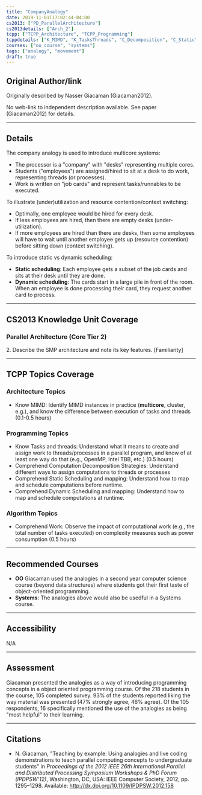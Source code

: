 ```yaml
---
title: "CompanyAnalogy"
date: 2019-11-01T17:02:44-04:00
cs2013: ["PD_ParallelArchitecture"]
cs2013details: ["Arch_2"]
tcpp: ["TCPP_Architecture", "TCPP_Programming"]
tcppdetails: ["K_MIMD", "K_TasksThreads", "C_Decomposition", "C_Static", "C_Dynamic"]
courses: ["oo_course", "systems"]
tags: ["analogy", "movement"]
draft: true
---
```


## Original Author/link

Originally described by Nasser Giacaman (Giacaman2012). 

No web-link to independent description available. See paper (Giacaman2012) for 
details.

---

## Details 

The company analogy is used to introduce multicore systems:

* The processor is a "company" with "desks" representing multiple cores.
* Students ("employees") are assigned/hired to sit at a desk to do work, representing threads (or processes).
* Work is written on "job cards" and represent tasks/runnables to be executed.   

To illustrate (under)utilization and resource contention/context switching:

* Optimally, one employee would be hired for every desk.
* If less employees are hired, then there are empty desks (under-utilization).
* If more employees are hired than there are desks, then some employees will have to wait until another employee gets up (resource contention) before sitting down (context switching).

To introduce static vs dynamic scheduling:

* **Static scheduling**: Each employee gets a subset of the job cards and sits at their desk until they are done.
* **Dynamic scheduling**: The cards start in a large pile in front of the room. When an employee is done processing their card, they request another card to process.


---

## CS2013 Knowledge Unit Coverage

### Parallel Architecture (Core Tier 2)

2\. Describe the SMP architecture and note its key features. [Familiarity]

---

## TCPP Topics Coverage

### Architecture Topics
* Know MIMD: Identify MIMD instances in practice (**multicore**, cluster, e.g.), and know the difference between execution of tasks and threads (0.1-0.5 hours)

### Programming Topics
* Know Tasks and threads: Understand what it means to create and assign work to threads/processes in a parallel program, and know of at least one way do that (e.g., OpenMP, Intel TBB, etc.) (0.5 hours)
* Comprehend Computation Decomposition Strategies: Understand different ways to assign computations to threads or processes
* Comprehend Static Scheduling and mapping: Understand how to map and schedule computations before runtime.
* Comprehend Dynamic Scheduling and mapping: Understand how to map and schedule computations at runtime.

### Algorithm Topics
* Comprehend Work: Observe the impact of computational work (e.g., the total number of tasks executed) on complexity measures such as power consumption (0.5 hours)

---

## Recommended Courses

* **OO** Giacaman used the analogies in a second year computer science course (beyond data structures) where students got their first taste of object-oriented programming.
* **Systems**: The analogies above would also be usedful in a Systems course.

---

## Accessibility

N/A

---


## Assessment 

Giacaman presented the analogies as a way of introducing programming concepts in 
a object oriented programming course. Of the 218 students in the course, 105 
completed survey. 93% of the students reported liking the way material was 
presented (47% strongly agree, 46% agree). Of the 105 respondents, 16 specifically 
mentioned the use of the analogies as being "most helpful" to their learning. 

---

## Citations

* N. Giacaman, "Teaching by example: Using analogies and live coding 
demonstrations to teach parallel computing concepts to undergraduate students" 
in *Proceedings of the 2012 IEEE 26th International Parallel and Distributed 
Processing Symposium Workshops & PhD Forum (IPDPSW'12)*, Washington, DC, USA: 
IEEE Computer Society, 2012, pp. 1295–1298. Available: http://dx.doi.org/10.1109/IPDPSW.2012.158
